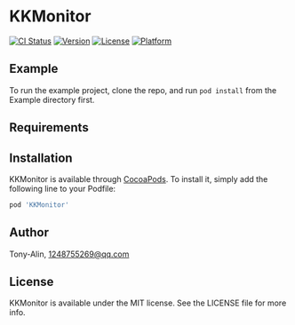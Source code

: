# KKMonitor

[![CI Status](https://img.shields.io/travis/Tony-Alin/KKMonitor.svg?style=flat)](https://travis-ci.org/Tony-Alin/KKMonitor)
[![Version](https://img.shields.io/cocoapods/v/KKMonitor.svg?style=flat)](https://cocoapods.org/pods/KKMonitor)
[![License](https://img.shields.io/cocoapods/l/KKMonitor.svg?style=flat)](https://cocoapods.org/pods/KKMonitor)
[![Platform](https://img.shields.io/cocoapods/p/KKMonitor.svg?style=flat)](https://cocoapods.org/pods/KKMonitor)

## Example

To run the example project, clone the repo, and run `pod install` from the Example directory first.

## Requirements

## Installation

KKMonitor is available through [CocoaPods](https://cocoapods.org). To install
it, simply add the following line to your Podfile:

```ruby
pod 'KKMonitor'
```

## Author

Tony-Alin, 1248755269@qq.com

## License

KKMonitor is available under the MIT license. See the LICENSE file for more info.
